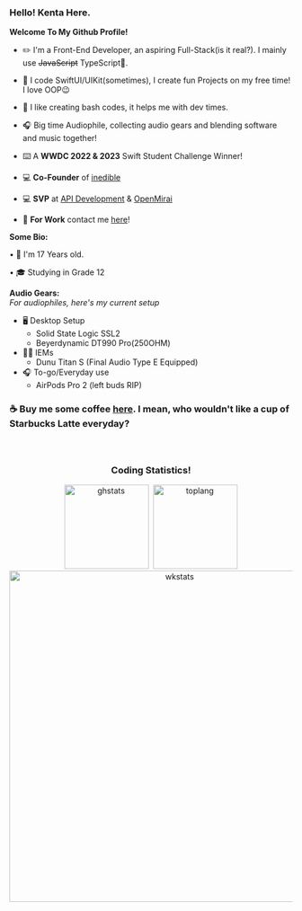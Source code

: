 <!--![ibframe](https://user-images.githubusercontent.com/35761701/163727732-0dff1d22-3eb8-4a59-a504-c5b70d784ada.png) -->

### **Hello! Kenta Here.**

**Welcome To My Github Profile!**
  
  - ✏️ I'm a Front-End Developer, an aspiring Full-Stack(is it real?). I mainly use ~~JavaScript~~ TypeScript🤣.

  - 📱 I code SwiftUI/UIKit(sometimes), I create fun Projects on my free time! I love OOP😉

  - 💾 I like creating bash codes, it helps me with dev times.

  - 🎧 Big time Audiophile, collecting audio gears and blending software and music together!

  - ⌨️ A **WWDC 2022 & 2023** Swift Student Challenge Winner!
  
  - 💻 **Co-Founder** of [inedible](https://github.com/inedible-dev)

<!--     - 💻 **Co-Founder** of [STELLAR](https://stellardata.co)
-->
  - 💻 **SVP** at [API Development](https://github.com/api-development) & [OpenMirai](https://github.com/openmirai)

  - 💼 **For Work** contact me [here](mailto:wongkraiwich@inedible.dev?subject=From%20GitHub)!

**Some Bio:**
   
   • 📅 I'm 17 Years old.
   
   • 🎓 Studying in Grade 12

<!--**My Hobbies:**
   
   • ⌨️ Coding : I like to code some fun little projects. You could check it out on my [repositories page](https://github.com/Kentakoong?tab=repositories)!
   
   • 🎵 Music : I love listening to music. I am quite an aspiring audiophile😎. check out my beats [here](https://soundcloud.com/kentakoong)!
   
   • 🎚 Producing Music : I produce music, and mix some songs on my free time📼!
  
   • 📺 Watch Videos : I like to watch Anime😗  |  VTubers☄️  |  F1🏎️  |  Rocket Science🚀
    -->

  **Audio Gears:**<br/>
  *For audiophiles, here's my current setup*
   - 🖥️ Desktop Setup
     - Solid State Logic SSL2
     - Beyerdynamic DT990 Pro(250OHM)
   - 👂🏼 IEMs
     - Dunu Titan S (Final Audio Type E Equipped)
   - 🎧 To-go/Everyday use
     - AirPods Pro 2 (left buds RIP)
  
    
### **☕️ Buy me some coffee [here](https://ko-fi.com/kentakoong). I mean, who wouldn't like a cup of Starbucks Latte everyday?**
   
<br/>
<h2 align="center"></h2>
<h3 align="center">Coding Statistics!</h3>
 <div align="center">
<img src="https://github-readme-stats.vercel.app/api?hide_rank=true&show_icons=true&include_all_commits=false&count_private=true&disable_animations=false&theme=dark&locale=en&hide_border=true&custom_title=Github&nbsp;Stats&username=Kentakoong" height="150" alt="ghstats"  />&nbsp;&nbsp;<img src="https://github-readme-stats.vercel.app/api/top-langs/?username=kentakoong&theme=dark&layout=compact&langs_count=4&disable_animations=false&hide_border=true&custom_title=Public&nbsp;Repos&nbsp;Used&nbsp;Languages" height="150" alt="toplang"  />
<img src="https://github-readme-stats.vercel.app/api/wakatime?username=kentakoong&layout=compact&theme=dark&disable_animations=false&langs_count=8&hide_border=true" width="590" alt="wkstats"  /></div>
